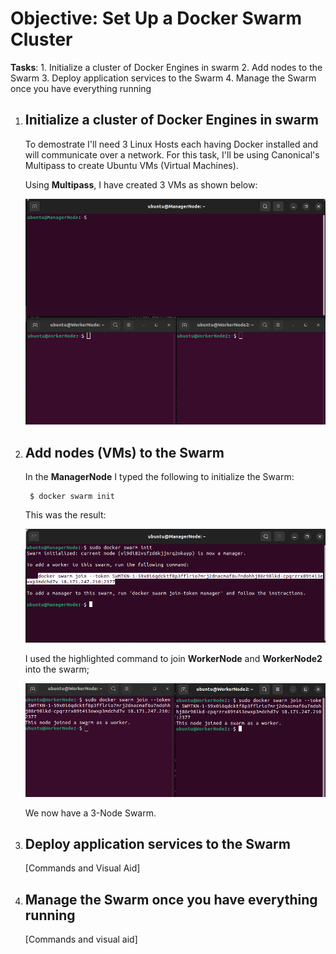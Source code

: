 # Objective: Set Up a Docker Swarm Cluster

**Tasks**:
    1. Initialize a cluster of Docker Engines in swarm
    2. Add nodes to the Swarm
    3. Deploy application services to the Swarm
    4. Manage the Swarm once you have everything running

1. ## Initialize a cluster of Docker Engines in swarm

    To demostrate I'll need 3 Linux Hosts each having Docker installed and will communicate over a network. For this task, I'll be using Canonical's Multipass to create Ubuntu VMs (Virtual Machines).

    Using **Multipass**, I have created 3 VMs as shown below:

    ![Alt text](3-VMs.png)


2. ## Add nodes (VMs) to the Swarm

    In the **ManagerNode** I typed the following to initialize the Swarm:

        $ docker swarm init

    This was the result:

    ![Alt text](image.png)

    I used the highlighted command to join **WorkerNode** and **WorkerNode2** into the swarm;

    ![Alt text](image-1.png)

    We now have a 3-Node Swarm.

3. ## Deploy application services to the Swarm

    [Commands and Visual Aid]


4. ## Manage the Swarm once you have everything running

    [Commands and visual aid]